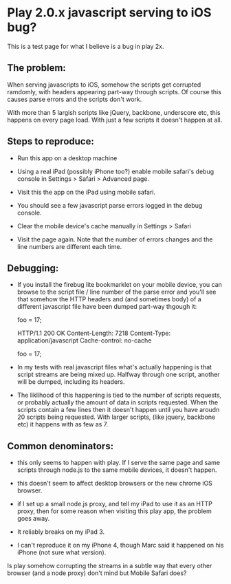 # Play 2.0.x javascript serving to iOS bug?

This is a test page for what I believe is a bug in play 2x.

## The problem:

When serving javascripts to iOS, somehow the scripts get corrupted ramdomly, with
headers appearing part-way through scripts. Of course this causes parse errors and
the scripts don't work.

With more than 5 largish scripts like jQuery, backbone, underscore etc, this happens
on every page load. With just a few scripts it doesn't happen at all.

## Steps to reproduce:

- Run this app on a desktop machine

- Using a real iPad (possibly iPhone too?) enable mobile safari's debug console in
  Settings &gt; Safari &gt; Advanced page.

- Visit this the app on the iPad using mobile safari.

- You should see a few javascript parse errors logged in the debug console.

- Clear the mobile device's cache manually in Settings &gt; Safari

- Visit the page again. Note that the number of errors changes and the line numbers
  are different each time.

## Debugging:

- If you install the firebug lite bookmarklet on your mobile device, you can browse to the
  script file / line number of the parse error and you'll see that somehow the HTTP headers
  and (and sometimes body) of a different javascript file have been dumped part-way thgough
  it:

    foo = 17;

    HTTP/1.1 200 OK
    Content-Length: 7218
    Content-Type: application/javascript
    Cache-control: no-cache

    foo = 17;

- In my tests with real javascript files what's actually happening is that script streams
  are being mixed up. Halfway through one script, another will be dumped, including its
  headers.

- The liklihood of this happening is tied to the number of scripts requests, or probably
  actually the amount of data in scripts requested. When the scripts contain a few lines
  then it doesn't happen until you have aroudn 20 scripts being requested. With larger
  scripts, (like jquery, backbone etc) it happens with as few as 7.

## Common denominators:

- this only seems to happen with play. If I serve the same page and same scripts through node.js
  to the same mobile devices, it doesn't happen.

- this doesn't seem to affect desktop browsers or the new chrome iOS browser.

- if I set up a small node.js proxy, and tell my iPad to use it as an HTTP proxy, then for some
  reason when visiting this play app, the problem goes away.

- It reliably breaks on my iPad 3.

- I can't reproduce it on my iPhone 4, though Marc said it happened on his iPhone (not sure
  what version).

Is play somehow corrupting the streams in a subtle way that every other browser (and a node proxy) don't mind but Mobile Safari does?

